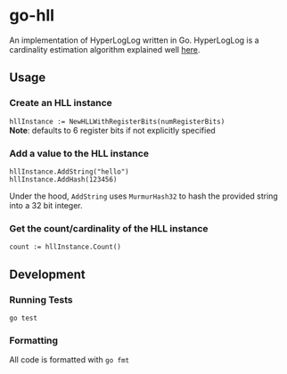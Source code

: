 # go-hll
An implementation of HyperLogLog written in Go. HyperLogLog is a cardinality estimation algorithm explained well [here](https://research.neustar.biz/2012/10/25/sketch-of-the-day-hyperloglog-cornerstone-of-a-big-data-infrastructure/). 

## Usage

### Create an HLL instance
`hllInstance := NewHLLWithRegisterBits(numRegisterBits)`  
**Note**: defaults to 6 register bits if not explicitly specified

### Add a value to the HLL instance
```
hllInstance.AddString("hello")
hllInstance.AddHash(123456)
```
Under the hood, `AddString` uses `MurmurHash32` to hash the provided string into a 32 bit integer.

### Get the count/cardinality of the HLL instance
`count := hllInstance.Count()`

## Development

### Running Tests

`go test`

### Formatting

All code is formatted with `go fmt`
